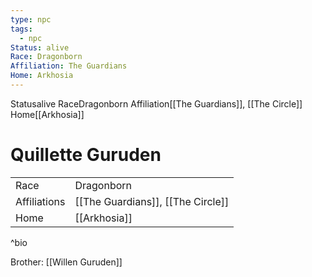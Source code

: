 ```yaml
---
type: npc
tags:
  - npc
Status: alive
Race: Dragonborn
Affiliation: The Guardians
Home: Arkhosia
---
```

<span class="dataview inline-field"><span class="inline-field-key">Status</span><span class="inline-field-value">alive</span></span>
<span class="dataview inline-field"><span class="inline-field-key">Race</span><span class="inline-field-value">Dragonborn</span></span>
<span class="dataview inline-field"><span class="inline-field-key">Affiliation</span><span class="inline-field-value">[[The Guardians]], [[The Circle</span></span>]]
<span class="dataview inline-field"><span class="inline-field-key">Home</span><span class="inline-field-value">[[Arkhosia]]</span></span>

# Quillette Guruden


| | |
|---------------|-----------|
| Race 			| Dragonborn	|
| Affiliations 	| [[The Guardians]], [[The Circle]]	|
| Home 			| [[Arkhosia]]	|
^bio

Brother: [[Willen Guruden]]
